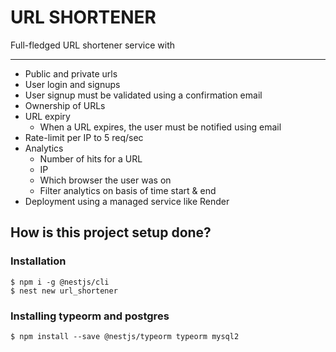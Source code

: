 # URL SHORTENER

Full-fledged URL shortener service with

---

- Public and private urls
- User login and signups
- User signup must be validated using a confirmation email
- Ownership of URLs
- URL expiry
  - When a URL expires, the user must be notified using email
- Rate-limit per IP to 5 req/sec
- Analytics
  - Number of hits for a URL
  - IP
  - Which browser the user was on
  - Filter analytics on basis of time start & end
- Deployment using a managed service like Render

## How is this project setup done?

### Installation

```
$ npm i -g @nestjs/cli
$ nest new url_shortener
```

### Installing typeorm and postgres

```
$ npm install --save @nestjs/typeorm typeorm mysql2
```
